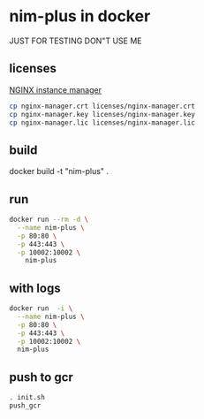 # nim-plus in docker

JUST FOR TESTING DON"T USE ME

## licenses
[NGINX instance manager](https://account.f5.com/myf5)

```bash
cp nginx-manager.crt licenses/nginx-manager.crt
cp nginx-manager.key licenses/nginx-manager.key
cp nginx-manager.lic licenses/nginx-manager.lic
```

## build
docker build -t "nim-plus" .


## run
```bash
docker run --rm -d \
  --name nim-plus \
  -p 80:80 \
  -p 443:443 \
  -p 10002:10002 \
	nim-plus
```

## with logs
```bash
docker run  -i \
  --name nim-plus \
  -p 80:80 \
  -p 443:443 \
  -p 10002:10002 \
  nim-plus
```

## push to gcr

```bash
. init.sh
push_gcr

```
